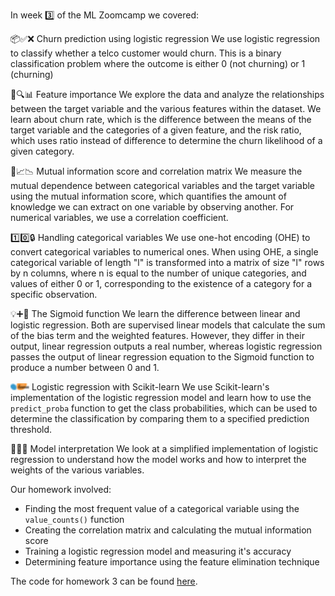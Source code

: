 In week 3️⃣ of the ML Zoomcamp we covered:

📦✅❌ Churn prediction using logistic regression
We use logistic regression to classify whether a telco customer would churn. This is a binary classification problem where the outcome is either 0 (not churning) or 1 (churning)

🔦🔍📊 Feature importance
We explore the data and analyze the relationships between the target variable and the various features within the dataset. We learn about churn rate, which is the difference between the means of the target variable and the categories of a given feature, and the risk ratio, which  uses ratio instead of difference to determine the churn likelihood of a given category. 

🔗📈📉 Mutual information score and correlation matrix 
We measure the mutual dependence between categorical variables and the target variable using the mutual information score, which quantifies the amount of knowledge we can extract on one variable by observing another. For numerical variables, we use a correlation coefficient.

1️⃣0️⃣🔒 Handling categorical variables
We use one-hot encoding (OHE) to convert categorical variables to numerical ones. When using OHE, a single categorical variable of length "l" is transformed into a matrix of size "l" rows by n columns, where n is equal to the number of unique categories, and values of either 0 or 1, corresponding to the existence of a category for a specific observation.

💡➕🧮 The Sigmoid function 
We learn the difference between linear and logistic regression. Both are supervised linear models that calculate the sum of the bias term and the weighted features. However, they differ in their output, linear regression outputs a real number, whereas logistic regression passes the output of linear regression equation to the Sigmoid function to produce a number between 0 and 1.

![Local Image](pictures/scikit-learn-logo-small.png) Logistic regression with Scikit-learn
We use Scikit-learn's implementation of the logistic regression model and learn how to use the `predict_proba` function to get the class probabilities, which can be used to determine the classification by comparing them to a specified prediction threshold.

🧠🤖🤔 Model interpretation
We look at a simplified implementation of logistic regression to understand how the model works and how to interpret the weights of the various variables.

Our homework involved:  
* Finding the most frequent value of a categorical variable using the `value_counts()` function
* Creating the correlation matrix and calculating the mutual information score
* Training a logistic regression model and measuring it's accuracy
* Determining feature importance using the feature elimination technique

The code for homework 3 can be found [here](https://github.com/el-grudge/mleng-zoomcamp/blob/main/week_3/homework_3.ipynb). 